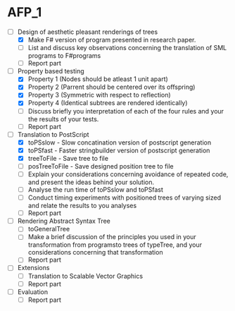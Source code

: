 # AFP_1

- [ ] Design of aesthetic pleasant renderings of trees  
  - [x] Make F# version of program presented in research paper. 
  - [ ] List and discuss key observations concerning the translation of SML programs to F#programs
  - [ ] Report part
- [ ] Property based testing
  - [x] Property 1 (Nodes should be atleast 1 unit apart)
  - [x] Property 2 (Parrent should be centered over its offspring)
  - [x] Property 3 (Symmetric with respect to reflection)
  - [x] Property 4 (Identical subtrees are rendered identically)
  - [ ] Discuss briefly you interpretation of each of the four rules and your the results of your tests.
  - [ ] Report part
- [ ] Translation to PostScript
  - [x] toPSslow - Slow concatination version of postscript generation
  - [x] toPSfast - Faster stringbuilder version of postscript generation
  - [x] treeToFile - Save tree to file
  - [ ] posTreeToFile - Save designed position tree to file
  - [ ] Explain your considerations concerning avoidance of repeated code, and present the ideas behind your solution.
  - [ ] Analyse the run time of toPSslow and toPSfast
  - [ ] Conduct timing experiments with positioned trees of varying sized and relate the results to you analyses
  - [ ] Report part
- [ ] Rendering Abstract Syntax Tree
  - [ ] toGeneralTree
  - [ ] Make a brief discussion of the principles you used in your transformation from programsto trees of typeTree<string>, and your considerations concerning that transformation
  - [ ] Report part
- [ ] Extensions
  - [ ] Translation to Scalable Vector Graphics
  - [ ] Report part
- [ ] Evaluation
  - [ ] Report part
